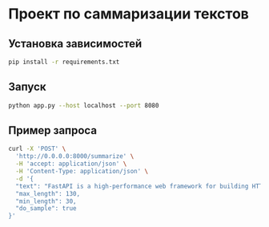 # Проект по саммаризации текстов

## Установка зависимостей
```bash
pip install -r requirements.txt 
```

## Запуск
```bash
python app.py --host localhost --port 8080
```

## Пример запроса
```bash
curl -X 'POST' \
  'http://0.0.0.0:8000/summarize' \
  -H 'accept: application/json' \
  -H 'Content-Type: application/json' \
  -d '{
  "text": "FastAPI is a high-performance web framework for building HTTP-based service APIs in Python 3.8+. It uses Pydantic and type hints to validate, serialize and deserialize data. FastAPI also automatically generates OpenAPI documentation for APIs built with it. It was first released in 2018. Wikipedia",
  "max_length": 130,
  "min_length": 30,
  "do_sample": true
}'
```